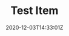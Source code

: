 ---
title: Test Item
date: 2020-12-03T14:33:01Z
summary: This is quick summary
description: |-
  This is a longer description

  # Header

  * list1
  * list2
  * list3

  ## Header smaller

  1. list1
  2. list2
  3. list3

  ![Some image in content](/img/screenshot-2020-11-28-at-01.47.39.jpg)
detail: >-
  This is some details




  # Header


  * list1

  * list2

  * list3


  ## Header smaller


  1. list1

  2. list2

  3. list3


  [A link](https://alexandermorton.co.uk)


  ![Some image in the content](/img/screenshot-2020-11-28-at-01.47.39.jpg "This is the image in the content")
images:
  - image: /img/wool.jpg
    alt: "Example image crochet"
  - image: /img/wool-2.jpg
    alt: "Example image crochet"
material:
  - text: material 0
    link: https://alexandermorton.co.uk
  - text: material 1
    link: https://alexandermorton.co.uk
tags:
  - sock
  - adult
categories:
  - crocket
---